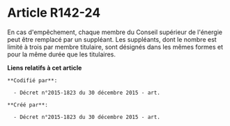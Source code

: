 # Article R142-24

En cas d'empêchement, chaque membre du Conseil supérieur de l'énergie peut être remplacé par un suppléant. Les suppléants,
dont le nombre est limité à trois par membre titulaire, sont désignés dans les mêmes formes et pour la même durée que les
titulaires.

**Liens relatifs à cet article**

	**Codifié par**:

	  - Décret n°2015-1823 du 30 décembre 2015 - art.

	**Créé par**:

	  - Décret n°2015-1823 du 30 décembre 2015 - art.
